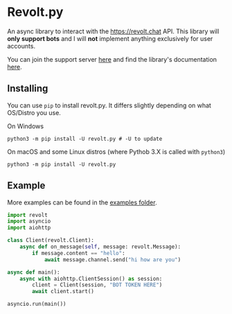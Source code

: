 # Revolt.py

An async library to interact with the https://revolt.chat API. This library will **only support bots** and I will **not** implement anything exclusively for user accounts.

You can join the support server [here](https://rvlt.gg/FDXER6hr) and find the library's documentation [here](https://revoltpy.readthedocs.io/en/latest/). 

## Installing

You can use `pip` to install revolt.py. It differs slightly depending on what OS/Distro you use.

On Windows
```
python3 -m pip install -U revolt.py # -U to update
```

On macOS and some Linux distros (where Pythob 3.X is called with `python3`)
```
python3 -m pip install -U revolt.py
```

## Example

More examples can be found in the [examples folder](https://github.com/revoltchat/revolt.py/blob/master/examples).

```py
import revolt
import asyncio
import aiohttp

class Client(revolt.Client):
    async def on_message(self, message: revolt.Message):
        if message.content == "hello":
            await message.channel.send("hi how are you")

async def main():
    async with aiohttp.ClientSession() as session:
        client = Client(session, "BOT TOKEN HERE")
        await client.start()

asyncio.run(main())
```
